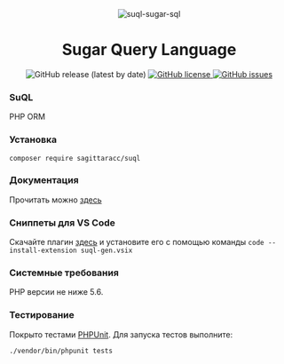 <div align="center"><img src="https://i.postimg.cc/bvpF0Xhd/suql.png" alt="suql-sugar-sql" border="0"></div>
<h1 align="center">Sugar Query Language</h1>
<div align="center">
  <img src="https://img.shields.io/github/v/release/sagittaracc/suql" alt="GitHub release (latest by date)"/>
  <a href="https://github.com/sagittaracc/suql/blob/master/LICENSE">
    <img src="https://img.shields.io/github/license/sagittaracc/suql" alt="GitHub license"/>
  </a>
  <a href="https://github.com/sagittaracc/suql/issues">
    <img src="https://img.shields.io/github/issues/sagittaracc/suql" alt="GitHub issues"/>
  </a>
</div>

### SuQL
PHP ORM

### Установка
`composer require sagittaracc/suql`

### Документация
Прочитать можно [здесь](https://github.com/sagittaracc/suql/blob/master/docs/index.md)

### Сниппеты для VS Code
Скачайте плагин [здесь](https://github.com/sagittaracc/suql-gen) и установите его с помощью команды `code --install-extension suql-gen.vsix`

### Системные требования
PHP версии не ниже 5.6.

### Тестирование
Покрыто тестами [PHPUnit](https://phpunit.de/). Для запуска тестов выполните:

`./vendor/bin/phpunit tests`
